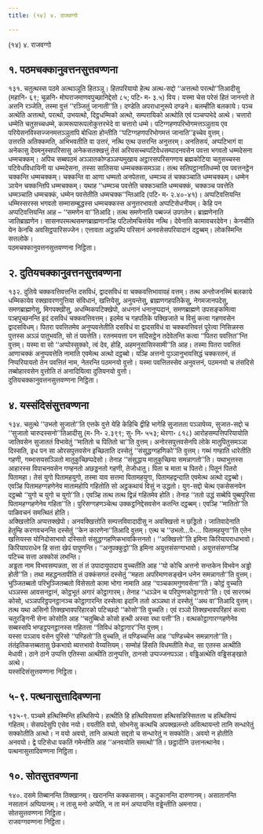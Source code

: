 ```yaml
---
title: (१४) ४. राजवग्गो

---
```

(१४) ४. राजवग्गो  


## १. पठमचक्कानुवत्तनसुत्तवण्णना

१३१. चतुत्थस्स पठमे अत्थञ्ञूति हितञ्ञू। हितपरियायो हेत्थ अत्थ-सद्दो ‘‘अत्तत्थो परत्थो’’तिआदीसु (महानि॰ ६९; चूळनि॰ मोघराजमाणवपुच्छानिद्देसो ८५; पटि॰ म॰ ३.५) विय। यस्मा चेस परेसं हितं जानन्तो ते अत्तनि रञ्जेति, तस्मा वुत्तं ‘‘रञ्जितुं जानाती’’ति। दण्डेति अपराधानुरूपे दण्डने। बलम्हीति बलकाये। पञ्च अत्थेति अत्तत्थो, परत्थो, उभयत्थो, दिट्ठधम्मिको अत्थो, सम्परायिको अत्थोति एवं पञ्चप्पभेदे अत्थे। चत्तारो धम्मेति चतुसच्चधम्मे, कामरूपारूपलोकुत्तरभेदे वा चत्तारो धम्मे। पटिग्गहणपरिभोगमत्तञ्ञुताय एव परियेसनविस्सज्जनमत्तञ्ञुतापि बोधिता होन्तीति ‘‘पटिग्गहणपरिभोगमत्तं जानाति’’इच्चेव वुत्तम्।  
उत्तरति अतिक्कमति, अभिभवतीति वा उत्तरं, नत्थि एत्थ उत्तरन्ति अनुत्तरम्। अनतिसयं, अप्पटिभागं वा अनेकासु देवमनुस्सपरिसासु अनेकसतक्खत्तुं तेसं अरियसच्चप्पटिवेधसम्पादनवसेन पवत्ता भगवतो धम्मदेसना धम्मचक्कम्। अपिच सब्बपठमं अञ्ञातकोण्डञ्ञप्पमुखाय अट्ठारसपरिसगणाय ब्रह्मकोटिया चतुसच्चस्स पटिवेधविधायिनी या धम्मदेसना, तस्सा सातिसया धम्मचक्कसमञ्ञा। तत्थ सतिपट्ठानातिधम्मो एव पवत्तनट्ठेन चक्कन्ति धम्मचक्कम्। चक्कन्ति वा आणा धम्मतो अनपेतत्ता, धम्मञ्च तं चक्कञ्चाति धम्मचक्कम्। धम्मेन ञायेन चक्कन्तिपि धम्मचक्कम्। यथाह ‘‘धम्मञ्च पवत्तेति चक्कञ्चाति धम्मचक्कं, चक्कञ्च पवत्तेति धम्मञ्चाति धम्मचक्कं, धम्मेन पवत्तेतीति धम्मचक्क’’न्तिआदि (पटि॰ म॰ २.४०-४१)। अप्पटिवत्तियन्ति धम्मिस्सरस्स भगवतो सम्मासम्बुद्धस्स धम्मचक्कस्स अनुत्तरभावतो अप्पटिसेधनीयम्। केहि पन अप्पटिवत्तियन्ति आह – ‘‘समणेन वा’’तिआदि। तत्थ समणेनाति पब्बज्जं उपगतेन। ब्राह्मणेनाति जातिब्राह्मणेन। सासनपरमत्थसमणब्राह्मणानञ्हि पटिलोमचित्तंयेव नत्थि। देवेनाति कामावचरदेवेन। केनचीति येन केनचि अवसिट्ठपारिसज्जेन। एत्तावता अट्ठन्नम्पि परिसानं अनवसेसपरियादानं दट्ठब्बम्। लोकस्मिन्ति सत्तलोके।  
पठमचक्कानुवत्तनसुत्तवण्णना निट्ठिता।  


## २. दुतियचक्कानुवत्तनसुत्तवण्णना

१३२. दुतिये चक्कवत्तिवत्तन्ति दसविधं, द्वादसविधं वा चक्कवत्तिभावावहं वत्तम्। तत्थ अन्तोजनस्मिं बलकाये धम्मिकायेव रक्खावरणगुत्तिया संविधानं, खत्तियेसु, अनुयन्तेसु, ब्राह्मणगहपतिकेसु, नेगमजानपदेसु, समणब्राह्मणेसु, मिगपक्खीसु, अधम्मिकपटिक्खेपो, अधनानं धनानुप्पदानं, समणब्राह्मणे उपसङ्कमित्वा पञ्हपुच्छनन्ति इदं दसविधं चक्कवत्तिवत्तम्। इदमेव च गहपतिके पक्खिजाते च विसुं कत्वा गहणवसेन द्वादसविधम्। पितरा पवत्तितमेव अनुप्पवत्तेतीति दसविधं वा द्वादसविधं वा चक्कवत्तिवत्तं पूरेत्वा निसिन्नस्स पुत्तस्स अञ्ञं पातुभवति, सो तं पवत्तेति। रतनमयत्ता पन सदिसट्ठेन तदेवेतन्ति कत्वा ‘‘पितरा पवत्तित’’न्ति वुत्तम्। यस्मा वा सो ‘‘अप्पोस्सुक्को, त्वं देव, होहि, अहमनुसासिस्सामी’’ति आह। तस्मा पितरा पवत्तितं आणाचक्कं अनुप्पवत्तेति नामाति एवमेत्थ अत्थो दट्ठब्बो। यञ्हि अत्तनो पुञ्ञानुभावसिद्धं चक्करतनं, तं निप्परियायतो तेन पवत्तितं नाम, नेतरन्ति पठमनयो वुत्तो। यस्मा पवत्तितस्सेव अनुवत्तनं, पठमनयो च तंसदिसे तब्बोहारवसेन वुत्तोति तं अनादियित्वा दुतियनयो वुत्तो।  
दुतियचक्कानुवत्तनसुत्तवण्णना निट्ठिता।  


## ४. यस्संदिसंसुत्तवण्णना

१३४. चतुत्थे ‘‘उभतो सुजातो’’ति एत्तके वुत्ते येहि केहिचि द्वीहि भागेहि सुजातता पञ्ञापेय्य, सुजात-सद्दो च ‘‘सुजातो चारुदस्सनो’’तिआदीसु (म॰ नि॰ २.३९९; सु॰ नि॰ ५५३; थेरगा॰ ८१८) आरोहसम्पत्तिपरियायोति जातिवसेन सुजाततं विभावेतुं ‘‘मातितो च पितितो चा’’ति वुत्तम्। अनोरसपुत्तवसेनपि लोके मातुपितुसमञ्ञा दिस्सति, इध पन सा ओरसपुत्तवसेन इच्छिताति दस्सेतुं ‘‘संसुद्धग्गहणिको’’ति वुत्तम्। गब्भं गण्हाति धारेतीति गहणी, गब्भासयसञ्ञितो मातुकुच्छिप्पदेसो। तेनाह ‘‘संसुद्धाय मातुकुच्छिया समन्नागतो’’ति। यथाभुत्तस्स आहारस्स विपाचनवसेन गण्हनतो अछड्डनतो गहणी, तेजोधातु। पिता च माता च पितरो। पितूनं पितरो पितामहा। तेसं युगो पितामहयुगो, तस्मा याव सत्तमा पितामहयुगा, पितामहद्वन्दाति एवमेत्थ अत्थो दट्ठब्बो। एवञ्हि पितामहग्गहणेनेव मातामहोपि गहितोति सो अट्ठकथायं विसुं न उद्धतो। युग-सद्दो चेत्थ एकसेसनयेन दट्ठब्बो ‘‘युगो च युगो च युगो’’ति। एवञ्हि तत्थ तत्थ द्विन्नं गहितमेव होति। तेनाह ‘‘ततो उद्धं सब्बेपि पुब्बपुरिसा पितामहग्गहणेनेव गहिता’’ति। पुरिसग्गहणञ्चेत्थ उक्कट्ठनिद्देसवसेन कतन्ति दट्ठब्बम्। एवञ्हि ‘‘मातितो’’ति पाळिवचनं समत्थितं होति।  
अक्खित्तोति अप्पत्तक्खेपो। अनवक्खित्तोति सम्पत्तविवादादीसु न अवक्खित्तो न छड्डितो। जातिवादेनाति हेतुम्हि करणवचनन्ति दस्सेतुं ‘‘केन कारणेना’’तिआदि वुत्तम्। एत्थ च ‘‘उभतो…पे॰… पितामहयुगा’’ति एतेन खत्तियस्स योनिदोसाभावो दस्सितो संसुद्धग्गहणिकभावकित्तनतो। ‘‘अक्खित्तो’’ति इमिना किरियापराधाभावो। किरियापराधेन हि सत्ता खेपं पापुणन्ति। ‘‘अनुपक्कुट्ठो’’ति इमिना अयुत्तसंसग्गाभावो। अयुत्तसंसग्गञ्हि पटिच्च सत्ता अक्कोसं लभन्ति।  
अड्ढता नाम विभवसम्पन्नता, सा तं तं उपादायुपादाय वुच्चतीति आह ‘‘यो कोचि अत्तनो सन्तकेन विभवेन अड्ढो होती’’ति। तथा महद्धनतापीति तं उक्कंसगतं दस्सेतुं ‘‘महता अपरिमाणसङ्खेन धनेन समन्नागतो’’ति वुत्तम्। भुञ्जितब्बतो परिभुञ्जितब्बतो विसेसतो कामा भोगा नामाति आह ‘‘पञ्चकामगुणवसेना’’ति। कोट्ठं वुच्चति धञ्ञस्स आवसनट्ठानं, कोट्ठभूतं अगारं कोट्ठागारम्। तेनाह ‘‘धञ्ञेन च परिपुण्णकोट्ठागारो’’ति। एवं सारगब्भं कोसो, धञ्ञपरिट्ठपनट्ठानञ्च कोट्ठागारन्ति दस्सेत्वा इदानि ततो अञ्ञथा तं दस्सेतुं ‘‘अथ वा’’तिआदि वुत्तम्। तत्थ यथा असिनो तिक्खभावपरिहारको पटिच्छदो ‘‘कोसो’’ति वुच्चति। एवं रञ्ञो तिक्खभावपरिहारं कत्वा चतुरङ्गिनी सेना कोसोति आह ‘‘चतुब्बिधो कोसो हत्थी अस्सा रथा पत्ती’’ति। वत्थकोट्ठागारग्गहणेनेव सब्बस्सपि भण्डट्ठपनट्ठानस्स गहितत्ता ‘‘तिविधं कोट्ठागार’’न्ति वुत्तम्।  
यस्सा पञ्ञाय वसेन पुरिसो ‘‘पण्डितो’’ति वुच्चति, तं पण्डिच्चन्ति आह ‘‘पण्डिच्चेन समन्नागतो’’ति। तंतंइतिकत्तब्बतासु छेकभावो ब्यत्तभावो वेय्यत्तियम्। सम्मोहं हिंसति विधमतीति मेधा, सा एतस्स अत्थीति मेधावी। ठाने ठाने उप्पत्ति एतिस्सा अत्थीति ठानुप्पत्ति, ठानसो उप्पज्जनपञ्ञा। वड्ढिअत्थेति वड्ढिसङ्खाते अत्थे।  
यस्संदिसंसुत्तवण्णना निट्ठिता।  


## ५-९. पत्थनासुत्तादिवण्णना

१३५-९. पञ्चमे हत्थिस्मिन्ति हत्थिसिप्पे। हत्थीति हि हत्थिविसयत्ता हत्थिसन्निस्सितत्ता च हत्थिसिप्पं गहितम्। सेसपदेसुपि एसेव नयो। वयतीति वयो, सोभनेसु कत्थचि अपक्खलन्तो अवित्थायन्तो तानि सन्धारेतुं सक्कोतीति अत्थो। न वयो अवयो, तानि अत्थतो सद्दतो च सन्धारेतुं न सक्कोति। अवयो न होतीति अनवयो। द्वे पटिसेधा पकतिं गमेन्तीति आह ‘‘अनवयोति समत्थो’’ति। छट्ठादीनि उत्तानत्थानेव।  
पत्थनासुत्तादिवण्णना निट्ठिता।  


## १०. सोतसुत्तवण्णना

१४०. दसमे तिब्बानन्ति तिक्खानम्। खरानन्ति कक्कसानम्। कटुकानन्ति दारुणानम्। असातानन्ति नसातानं अप्पियानम्। न तासु मनो अप्पेति, न ता मनं अप्पायन्ति वड्ढेन्तीति अमनापा।  
सोतसुत्तवण्णना निट्ठिता।  
राजवग्गवण्णना निट्ठिता।  